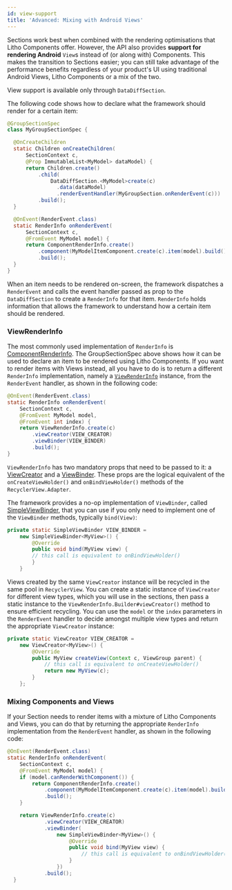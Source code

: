 ```yaml
---
id: view-support
title: 'Advanced: Mixing with Android Views'
---
```


Sections work best when combined with the rendering optimisations that Litho Components offer. However, the API also provides **support for rendering Android** `View`s instead of (or along with) Components. This makes the transition to Sections easier; you can still take advantage of the performance benefits regardless of your product's UI using traditional Android Views, Litho Components or a mix of the two.

View support is available only through `DataDiffSection`.

The following code shows how to declare what the framework should render for a certain item:

```java
@GroupSectionSpec
class MyGroupSectionSpec {

  @OnCreateChildren
  static Children onCreateChildren(
      SectionContext c,
      @Prop ImmutableList<MyModel> dataModel) {
      return Children.create()
          .child(
              DataDiffSection.<MyModel>create(c)
                .data(dataModel)
                .renderEventHandler(MyGroupSection.onRenderEvent(c)))
          .build();
  }

  @OnEvent(RenderEvent.class)
  static RenderInfo onRenderEvent(
      SectionContext c,
      @FromEvent MyModel model) {
      return ComponentRenderInfo.create()
          .component(MyModelItemComponent.create(c).item(model).build())
          .build();
  }
}
```

When an item needs to be rendered on-screen, the framework dispatches a `RenderEvent` and calls the event handler passed as prop to the `DataDiffSection` to create a `RenderInfo` for that item. `RenderInfo` holds information that allows the framework to understand how a certain item should be rendered.

### ViewRenderInfo

The most commonly used implementation of `RenderInfo` is [ComponentRenderInfo](pathname:///javadoc/com/facebook/litho/widget/ComponentRenderInfo.html). The GroupSectionSpec above shows how it can be used to declare an item to be rendered using Litho Components. If you want to render items with Views instead, all you have to do is to return a different `RenderInfo` implementation, namely a [`ViewRenderInfo`](pathname:///javadoc/com/facebook/litho/widget/ViewRenderInfo.html) instance, from the `RenderEvent` handler, as shown in the following code:

```java
@OnEvent(RenderEvent.class)
static RenderInfo onRenderEvent(
    SectionContext c,
    @FromEvent MyModel model,
    @FromEvent int index) {
    return ViewRenderInfo.create(c)
        .viewCreator(VIEW_CREATOR)
        .viewBinder(VIEW_BINDER)
        .build();
}
```

`ViewRenderInfo` has two mandatory props that need to be passed to it: a [ViewCreator](pathname:///javadoc/com/facebook/litho/viewcompat/ViewCreator.html) and a [ViewBinder](pathname:///javadoc/com/facebook/litho/viewcompat/ViewBinder.html). These props are the logical equivalent of the `onCreateViewHolder()` and `onBindViewHolder()` methods of the `RecyclerView.Adapter`.

The framework provides a no-op implementation of `ViewBinder`, called [SimpleViewBinder](pathname:///javadoc/com/facebook/litho/viewcompat/SimpleViewBinder.html), that you can use if you only need to implement one of the `ViewBinder` methods, typically `bind(View)`:

```java
private static SimpleViewBinder VIEW_BINDER =
    new SimpleViewBinder<MyView>() {
        @Override
        public void bind(MyView view) {
        // this call is equivalent to onBindViewHolder()
        }
    }
```

Views created by the same `ViewCreator` instance will be recycled in the same pool in `RecyclerView`. You can create a static instance of `ViewCreator` for different view types, which you will use in the sections, then pass a static instance to the `ViewRenderInfo.Builder#viewCreator()` method to ensure efficient recycling. You can use the `model` or the `index` parameters in the `RenderEvent` handler to decide amongst multiple view types and return the appropriate `ViewCreator` instance:

```java
private static ViewCreator VIEW_CREATOR =
    new ViewCreator<MyView>() {
        @Override
        public MyView createView(Context c, ViewGroup parent) {
            // this call is equivalent to onCreateViewHolder()
            return new MyView(c);
        }
    };
```

### Mixing Components and Views

If your Section needs to render items with a mixture of Litho Components and Views, you can do that by returning the appropriate `RenderInfo` implementation from the `RenderEvent` handler, as shown in the following code:

```java
@OnEvent(RenderEvent.class)
static RenderInfo onRenderEvent(
    SectionContext c,
    @FromEvent MyModel model) {
    if (model.canRenderWithComponent()) {
        return ComponentRenderInfo.create()
            .component(MyModelItemComponent.create(c).item(model).build())
            .build();
    }

    return ViewRenderInfo.create(c)
            .viewCreator(VIEW_CREATOR)
            .viewBinder(
                new SimpleViewBinder<MyView>() {
                    @Override
                    public void bind(MyView view) {
                        // this call is equivalent to onBindViewHolder()
                    }
                })
            .build();
  }
```
